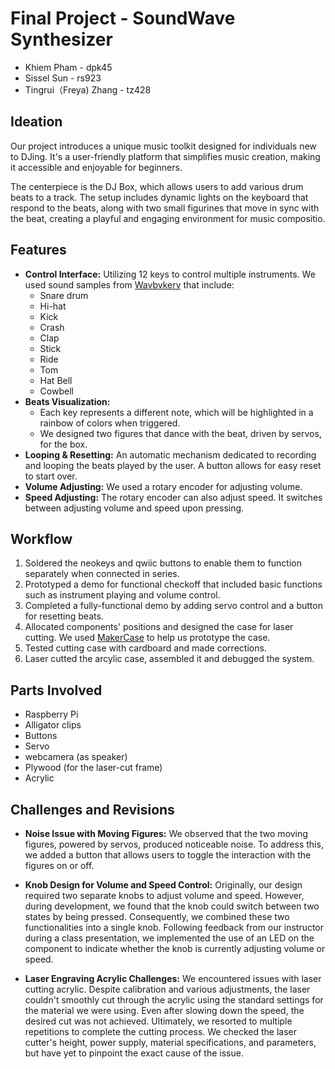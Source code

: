 # Final Project - SoundWave Synthesizer

+ Khiem Pham - dpk45
+ Sissel Sun - rs923
+ Tingrui（Freya) Zhang - tz428

## **Ideation**

Our project introduces a unique music toolkit designed for individuals new to DJing. It's a user-friendly platform that simplifies music creation, making it accessible and enjoyable for beginners. 

The centerpiece is the DJ Box, which allows users to add various drum beats to a track. The setup includes dynamic lights on the keyboard that respond to the beats, along with two small figurines that move in sync with the beat, creating a playful and engaging environment for music compositio.

## **Features**
- **Control Interface:** Utilizing 12 keys to control multiple instruments. We used sound samples from [Wavbvkery](https://wavbvkery.com/acoustic-drum-samples/) that include:
  - Snare drum
  - Hi-hat
  - Kick
  - Crash
  - Clap
  - Stick
  - Ride
  - Tom
  - Hat Bell
  - Cowbell
- **Beats Visualization:** 
  - Each key represents a different note, which will be highlighted in a rainbow of colors when triggered.
  - We designed two figures that dance with the beat, driven by servos, for the box.
- **Looping & Resetting:** An automatic mechanism dedicated to recording and looping the beats played by the user. A button allows for easy reset to start over.
- **Volume Adjusting:** We used a rotary encoder for adjusting volume.
- **Speed Adjusting:** The rotary encoder can also adjust speed. It switches between adjusting volume and speed upon pressing. 

## **Workflow**
1. Soldered the neokeys and qwiic buttons to enable them to function separately when connected in series.
2. Prototyped a demo for functional checkoff that included basic functions such as instrument playing and volume control.
3. Completed a fully-functional demo by adding servo control and a button for resetting beats.
4. Allocated components' positions and designed the case for laser cutting. We used [MakerCase](https://en.makercase.com/#/basicbox) to help us prototype the case. 
5. Tested cutting case with cardboard and made corrections.
6. Laser cutted the arcylic case, assembled it and debugged the system.

## **Parts Involved**
- Raspberry Pi
- Alligator clips
- Buttons
- Servo
- webcamera (as speaker)
- Plywood (for the laser-cut frame)
- Acrylic


## **Challenges and Revisions**

- **Noise Issue with Moving Figures:** We observed that the two moving figures, powered by servos, produced noticeable noise. To address this, we added a button that allows users to toggle the interaction with the figures on or off.

- **Knob Design for Volume and Speed Control:** Originally, our design required two separate knobs to adjust volume and speed. However, during development, we found that the knob could switch between two states by being pressed. Consequently, we combined these two functionalities into a single knob. Following feedback from our instructor during a class presentation, we implemented the use of an LED on the component to indicate whether the knob is currently adjusting volume or speed.

- **Laser Engraving Acrylic Challenges:** We encountered issues with laser cutting acrylic. Despite calibration and various adjustments, the laser couldn't smoothly cut through the acrylic using the standard settings for the material we were using. Even after slowing down the speed, the desired cut was not achieved. Ultimately, we resorted to multiple repetitions to complete the cutting process. We checked the laser cutter's height, power supply, material specifications, and parameters, but have yet to pinpoint the exact cause of the issue.



